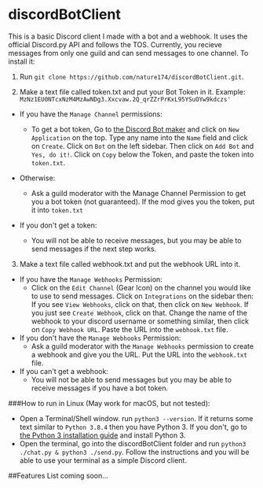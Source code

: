 # discordBotClient
This is a basic Discord client I made with a bot and a webhook. It uses the official Discord.py API and follows the TOS. Currently, you recieve messages from only one guild and can send messages to one channel. To install it:
1. Run `git clone https://github.com/nature174/discordBotClient.git`.

2. Make a text file called token.txt and put your Bot Token in it. Example: `MzNz1EU0NTcxNzM4MzAwNDg3.Xxcvaw.2Q_qrZZrPrKxL95YSuOYw9kdczs'`
+ If you have the `Manage Channel` permissions:

  + To get a bot token, Go to [the Discord Bot maker](https://discord.com/developers/applications) and click on `New Application` on the top. Type any name into the `Name` field and click on `Create`. Click on `Bot` on the left sidebar. Then click on `Add Bot` and `Yes, do it!`. Click on `Copy` below the Token, and paste the token into `token.txt`.

+ Otherwise:

  + Ask a guild moderator with the Manage Channel Permission to get you a bot token (not guaranteed). If the mod gives you the token, put it into `token.txt`

+ If you don't get a token:

  + You will not be able to receive messages, but you may be able to send messages if the next step works.

3. Make a text file called webhook.txt and put the webhook URL into it.
  + If you have the `Manage Webhooks` Permission:
    + Click on the `Edit Channel` (Gear Icon) on the channel you would like to use to send messages. Click on `Integrations` on the sidebar then:
      If you see `View Webhooks`, click on that, then click on `New Webhook`.
      If you just see `Create Webhook`, click on that.
    Change the name of the webhook to your discord username or something similar, then click on `Copy Webhook URL`. Paste the URL into the `webhook.txt` file.
  + If you don't have the `Manage Webhooks` Permission:
    + Ask a guild moderator with the `Manage Webhooks` permission to create a webhook and give you the URL. Put the URL into the `webhook.txt` file.
  + If you can't get a webhook:
    + You will not be able to send messages but you may be able to receive messages if you have a bot token.


###How to run in Linux (May work for macOS, but not tested):
- Open a Terminal/Shell window. run `python3 --version`. If it returns some text similar to `Python 3.8.4` then you have Python 3. If you don't, go to [the Python 3 installation guide](https://docs.python-guide.org/starting/install3/linux/) and install Python 3.
- Open the terminal, go into the discordBotClient folder and run `python3 ./chat.py & python3 ./send.py`. Follow the instructions and you will be able to use your terminal as a simple Discord client.

##Features
List coming soon...
